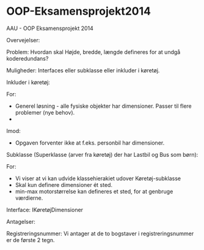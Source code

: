 OOP-Eksamensprojekt2014
=======================

AAU - OOP Eksamensprojekt 2014


Overvejelser:


Problem: Hvordan skal Højde, bredde, længde defineres for at undgå koderedundans?

Muligheder: Interfaces eller subklasse eller inkluder i køretøj.

Inkluder i køretøj:

For:

- Generel løsning - alle fysiske objekter har dimensioner. Passer til flere problemer (nye behov).
- 

Imod:

- Opgaven forventer ikke at f.eks. personbil har dimensioner.



Subklasse (Superklasse (arver fra køretøj) der har Lastbil og Bus som børn):

For:
- Vi viser at vi kan udvide klassehierakiet udover Køretøj-subklasse
- Skal kun definere dimensioner ét sted.
- min-max motorstørrelse kan defineres et sted, for at genbruge værdierne.



Interface: IKøretøjDimensioner


Antagelser:

Registreringsnummer: Vi antager at de to bogstaver i registreringsnummer er de første 2 tegn.

